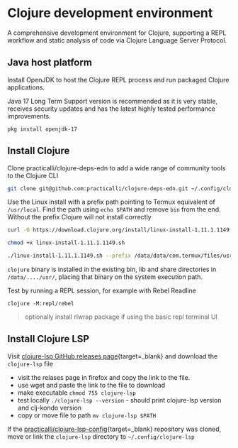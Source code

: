 # Clojure development environment

A comprehensive development environment for Clojure, supporting a REPL workflow and static analysis of code via Clojure Language Server Protocol.


## Java host platform

Install OpenJDK to host the Clojure REPL process and run packaged Clojure applications.

Java 17 Long Term Support version is recommended as it is very stable, receives security updates and has the latest highly tested performance improvements.

```
pkg install openjdk-17
```


## Install Clojure

Clone practicalli/clojure-deps-edn to add a wide range of community tools to the Clojure CLI

```bash
git clone git@github.com:practicalli/clojure-deps-edn.git ~/.config/clojure
```


Use the Linux install with a prefix path pointing to Termux equivalent of `/usr/local`.  Find the path using `echo $PATH` and remove `bin` from the end.  Without the prefix Clojure will not install correctly

```bash
curl -O https://download.clojure.org/install/linux-install-1.11.1.1149.sh

chmod +x linux-install-1.11.1.1149.sh

./linux-install-1.11.1.1149.sh --prefix /data/data/com.termux/files/usr/
```

`clojure` binary is installed in the existing bin, lib and share directories in `/data/..../usr/`, placing that binary on the system execution path.

Test by running a REPL session, for example with Rebel Readline

```
clojure -M:repl/rebel
```

> optionally install rlwrap package if using the basic repl terminal UI


## Install Clojure LSP

Visit [clojure-lsp GitHub releases page](https://github.com/clojure-lsp/clojure-lsp/releases){target=_blank} and download the `clojure-lsp` file

- visit the relases page in firefox and copy the link to the file.
- use wget and paste the link to the file to download
- make executable `chmod 755 clojure-lsp`
- test locally `./clojure-lsp --version` - should print clojure-lsp version and clj-kondo version
- copy or move file to path `mv clojure-lsp $PATH`

If the [practicalli/clojure-lsp-config](https://github.com/practicalli/clojure-lsp-config){target=_blank} repository was cloned, move or link the `clojure-lsp` directory to `~/.config/clojure-lsp`
